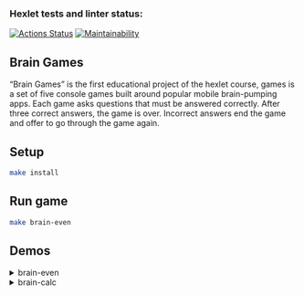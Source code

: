 ### Hexlet tests and linter status:
[![Actions Status](https://github.com/denikeev/php-project-45/workflows/hexlet-check/badge.svg)](https://github.com/denikeev/php-project-45/actions) 
[![Maintainability](https://api.codeclimate.com/v1/badges/dbbdcc7bbc95e0a10796/maintainability)](https://codeclimate.com/github/denikeev/php-project-45/maintainability)

## Brain Games

“Brain Games” is the first educational project of the hexlet course, games is a set of five console games built around popular mobile brain-pumping apps. Each game asks questions that must be answered correctly. After three correct answers, the game is over. Incorrect answers end the game and offer to go through the game again. 

## Setup

```sh
make install
```

## Run game

```sh
make brain-even
```

## Demos

</details>
<details><summary>brain-even</summary>

[![brain-even](https://asciinema.org/a/1aTLWVqSvLWJ0GgIcQejT5Xp3.svg)](https://asciinema.org/a/1aTLWVqSvLWJ0GgIcQejT5Xp3)  

</details>
<details><summary>brain-calc</summary>

[![brain-calc](https://asciinema.org/a/sOwrFgRX2os1lagY7NAEFwi0V.svg)](https://asciinema.org/a/sOwrFgRX2os1lagY7NAEFwi0V)  

